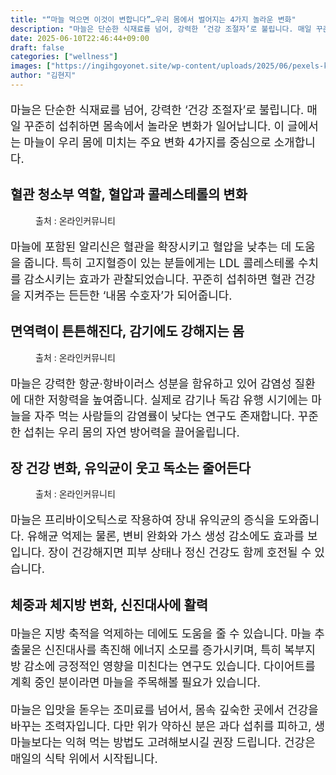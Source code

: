 ```yaml
---
title: "“마늘 먹으면 이것이 변합니다”…우리 몸에서 벌어지는 4가지 놀라운 변화"
description: "마늘은 단순한 식재료를 넘어, 강력한 ‘건강 조절자’로 불립니다. 매일 꾸준히 섭취하면 몸속에서 놀라운 변화가 일어납니다. 이 글에서는 마늘이 우리 몸에 미치는 주요 변화 4가지를 중심으로 소개합니다."
date: 2025-06-10T22:46:44+09:00
draft: false
categories: ["wellness"]
images: ["https://ingihgoyonet.site/wp-content/uploads/2025/06/pexels-karolina-grabowska-4084646-1024x683.jpg", "https://ingihgoyonet.site/wp-content/uploads/2025/06/pexels-karolina-grabowska-4022182-1024x683.jpg", "https://ingihgoyonet.site/wp-content/uploads/2025/06/pexels-clickerhappy-630766-1024x682.jpg"]
author: "김현지"
---
```


<p style="font-size:18px">마늘은 단순한 식재료를 넘어, 강력한 ‘건강 조절자’로 불립니다. 매일 꾸준히 섭취하면 몸속에서 놀라운 변화가 일어납니다. 이 글에서는 마늘이 우리 몸에 미치는 주요 변화 4가지를 중심으로 소개합니다.</p> <h2 >혈관 청소부 역할, 혈압과 콜레스테롤의 변화</h2> <figure ><img src="https://ingihgoyonet.site/wp-content/uploads/2025/06/pexels-karolina-grabowska-4084646-1024x683.jpg" alt="" style="aspect-ratio:16/9;object-fit:cover"/><figcaption >출처 : 온라인커뮤니티</figcaption></figure> <p style="font-size:18px">마늘에 포함된 알리신은 혈관을 확장시키고 혈압을 낮추는 데 도움을 줍니다. 특히 고지혈증이 있는 분들에게는 LDL 콜레스테롤 수치를 감소시키는 효과가 관찰되었습니다. 꾸준히 섭취하면 혈관 건강을 지켜주는 든든한 ‘내몸 수호자’가 되어줍니다.</p> <h2 >면역력이 튼튼해진다, 감기에도 강해지는 몸</h2> <figure ><img src="https://ingihgoyonet.site/wp-content/uploads/2025/06/pexels-karolina-grabowska-4022182-1024x683.jpg" alt="" style="aspect-ratio:16/9;object-fit:cover"/><figcaption >출처 : 온라인커뮤니티</figcaption></figure> <p style="font-size:18px">마늘은 강력한 항균·항바이러스 성분을 함유하고 있어 감염성 질환에 대한 저항력을 높여줍니다. 실제로 감기나 독감 유행 시기에는 마늘을 자주 먹는 사람들의 감염률이 낮다는 연구도 존재합니다. 꾸준한 섭취는 우리 몸의 자연 방어력을 끌어올립니다.</p> <h2 >장 건강 변화, 유익균이 웃고 독소는 줄어든다</h2> <figure ><img src="https://ingihgoyonet.site/wp-content/uploads/2025/06/pexels-clickerhappy-630766-1024x682.jpg" alt="" style="aspect-ratio:16/9;object-fit:cover"/><figcaption >출처 : 온라인커뮤니티</figcaption></figure> <p style="font-size:18px">마늘은 프리바이오틱스로 작용하여 장내 유익균의 증식을 도와줍니다. 유해균 억제는 물론, 변비 완화와 가스 생성 감소에도 효과를 보입니다. 장이 건강해지면 피부 상태나 정신 건강도 함께 호전될 수 있습니다.</p> <h2 >체중과 체지방 변화, 신진대사에 활력</h2> <p style="font-size:18px">마늘은 지방 축적을 억제하는 데에도 도움을 줄 수 있습니다. 마늘 추출물은 신진대사를 촉진해 에너지 소모를 증가시키며, 특히 복부지방 감소에 긍정적인 영향을 미친다는 연구도 있습니다. 다이어트를 계획 중인 분이라면 마늘을 주목해볼 필요가 있습니다.</p> <p style="font-size:18px">마늘은 입맛을 돋우는 조미료를 넘어서, 몸속 깊숙한 곳에서 건강을 바꾸는 조력자입니다. 다만 위가 약하신 분은 과다 섭취를 피하고, 생마늘보다는 익혀 먹는 방법도 고려해보시길 권장 드립니다. 건강은 매일의 식탁 위에서 시작됩니다.</p>